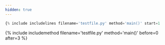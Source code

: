 ```yaml
---
hidden: true
---
```



```python
{% include includelines filename='testfile.py' method='main()' start=1  count=3 %}
```

{% include includemethod filename='testfile.py' method='main()' before=0  after=3 %}
      

